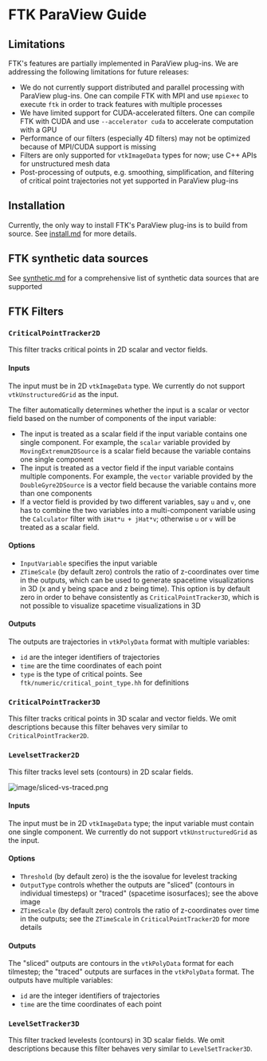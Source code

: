 # FTK ParaView Guide

## Limitations

FTK's features are partially implemented in ParaView plug-ins.  We are addressing the following limitations for future releases:

* We do not currently support distributed and parallel processing with ParaView plug-ins.  One can compile FTK with MPI and use `mpiexec` to execute `ftk` in order to track features with multiple processes
* We have limited support for CUDA-accelerated filters.  One can compile FTK with CUDA and use `--accelerator cuda` to accelerate computation with a GPU
* Performance of our filters (especially 4D filters) may not be optimized because of MPI/CUDA support is missing
* Filters are only supported for `vtkImageData` types for now; use C++ APIs for unstructured mesh data
* Post-processing of outputs, e.g. smoothing, simplification, and filtering of critical point trajectories not yet supported in ParaView plug-ins

## Installation

Currently, the only way to install FTK's ParaView plug-ins is to build from source.  See [install.md](install.md) for more details.

## FTK synthetic data sources

See [synthetic.md](synthetic.md) for a comprehensive list of synthetic data sources that are supported

## FTK Filters

### `CriticalPointTracker2D`

This filter tracks critical points in 2D scalar and vector fields.  

#### Inputs

The input must be in 2D `vtkImageData` type.  We currently do not support `vtkUnstructuredGrid` as the input.

The filter automatically determines whether the input is a scalar or vector field based on the number of components of the input variable:

* The input is treated as a scalar field if the input variable contains one single component.  For example, the `scalar` variable provided by `MovingExtremum2DSource` is a scalar field because the variable contains one single component 
* The input is treated as a vector field if the input variable contains multiple components.  For example, the `vector` variable provided by the `DoubleGyre2DSource` is a vector field because the variable contains more than one components
* If a vector field is provided by two different variables, say  `u` and `v`, one has to combine the two variables into a multi-component variable using the `Calculator` filter with `iHat*u + jHat*v`; otherwise `u` or `v` will be treated as a scalar field.

#### Options

* `InputVariable` specifies the input variable
* `ZTimeScale` (by default zero) controls the ratio of z-coordinates over time in the outputs, which can be used to generate spacetime visualizations in 3D (x and y being space and z being time).  This option is by default zero in order to behave consistently as `CriticalPointTracker3D`, which is not possible to visualize spacetime visualizations in 3D

#### Outputs

The outputs are trajectories in `vtkPolyData` format with multiple variables:

* `id` are the integer identifiers of trajectories
* `time` are the time coordinates of each point
* `type` is the type of critical points.  See `ftk/numeric/critical_point_type.hh` for definitions

### `CriticalPointTracker3D`

This filter tracks critical points in 3D scalar and vector fields.  We omit descriptions because this filter behaves very similar to `CriticalPointTracker2D`.

### `LevelsetTracker2D`

This filter tracks level sets (contours) in 2D scalar fields.

![image/sliced-vs-traced.png]()

#### Inputs

The input must be in 2D `vtkImageData` type; the input variable must contain one single component.  We currently do not support `vtkUnstructuredGrid` as the input.

#### Options

* `Threshold` (by default zero) is the the isovalue for levelest tracking
* `OutputType` controls whether the outputs are "sliced" (contours in individual timesteps) or "traced" (spacetime isosurfaces); see the above image
* `ZTimeScale` (by default zero) controls the ratio of z-coordinates over time in the outputs; see the `ZTimeScale` in `CriticalPointTracker2D` for more details

#### Outputs

The "sliced" outputs are contours in the  `vtkPolyData` format for each tilmestep; the "traced" outputs are surfaces in the `vtkPolyData` format.  The outputs have multiple variables:

* `id` are the integer identifiers of trajectories
* `time` are the time coordinates of each point

### `LevelSetTracker3D`

This filter tracked levelests (contours) in 3D scalar fields.  We omit descriptions because this filter behaves very similar to `LevelSetTracker3D`.